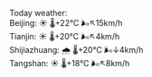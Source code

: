 Today weather:  
Beijing: ☀️   🌡️+22°C 🌬️↖15km/h  
Tianjin: ☀️   🌡️+20°C 🌬️↖4km/h  
Shijiazhuang: 🌧   🌡️+20°C 🌬️↓4km/h  
Tangshan: ☀️   🌡️+18°C 🌬️↖8km/h  
